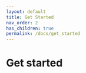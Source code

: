 ```yaml
---
layout: default
title: Get Started
nav_order: 2
has_children: true
permalink: /docs/get_started
---
```


# Get started




